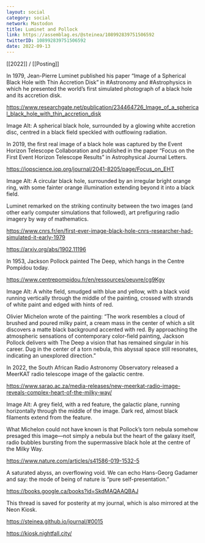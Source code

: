 ```yaml
---
layout: social
category: social
network: Mastodon
title: Luminet and Pollock
link: https://assemblag.es/@steinea/108992839751506592
twitterID: 108992839751506592
date: 2022-09-13
---
```


[[2022]] / [[Posting]]

In 1979, Jean-Pierre Luminet published his paper “Image of a Spherical Black Hole with Thin Accretion Disk” in #Astronomy and #Astrophysics in which he presented the world’s first simulated photograph of a black hole and its accretion disk.

<https://www.researchgate.net/publication/234464726_Image_of_a_spherical_black_hole_with_thin_accretion_disk>


Image Alt: A spherical black hole, surrounded by a glowing white accretion disc, centred in a black field speckled with outflowing radiation.


In 2019, the first real image of a black hole was captured by the Event Horizon Telescope Collaboration and published in the paper “Focus on the First Event Horizon Telescope Results” in Astrophysical Journal Letters.

<https://iopscience.iop.org/journal/2041-8205/page/Focus_on_EHT>


Image Alt: A circular black hole, surrounded by an irregular bright orange ring, with some fainter orange illumination extending beyond it into a black field.


Luminet remarked on the striking continuity between the two images (and other early computer simulations that followed), art prefiguring radio imagery by way of mathematics.

<https://www.cnrs.fr/en/first-ever-image-black-hole-cnrs-researcher-had-simulated-it-early-1979>

<https://arxiv.org/abs/1902.11196>


In 1953, Jackson Pollock painted The Deep, which hangs in the Centre Pompidou today.

<https://www.centrepompidou.fr/en/ressources/oeuvre/cg9Kgy>


Image Alt: A white field, smudged with blue and yellow, with a black void running vertically through the middle of the painting, crossed with strands of white paint and edged with hints of red.


Olivier Michelon wrote of the painting: “The work resembles a cloud of brushed and poured milky paint, a cream mass in the center of which a slit discovers a matte black background accented with red. By approaching the atmospheric sensations of contemporary color-field painting, Jackson Pollock delivers with The Deep a vision that has remained singular in his career. Dug in the center of a torn nebula, this abyssal space still resonates, indicating an unexplored direction.”


In 2022, the South African Radio Astronomy Observatory released a MeerKAT radio telescope image of the galactic centre.

<https://www.sarao.ac.za/media-releases/new-meerkat-radio-image-reveals-complex-heart-of-the-milky-way/>


Image Alt: A grey field, with a red feature, the galactic plane, running horizontally through the middle of the image. Dark red, almost black filaments extend from the feature.


What Michelon could not have known is that Pollock’s torn nebula somehow presaged this image—not simply a nebula but the heart of the galaxy itself, radio bubbles bursting from the supermassive black hole at the centre of the Milky Way.

<https://www.nature.com/articles/s41586-019-1532-5>


A saturated abyss, an overflowing void. We can echo Hans-Georg Gadamer and say: the mode of being of nature is “pure self-presentation.”

<https://books.google.ca/books?id=SkdMAQAAQBAJ>


This thread is saved for posterity at my journal, which is also mirrored at the Neon Kiosk.

<https://steinea.github.io/journal/#0015>

<https://kiosk.nightfall.city/>
